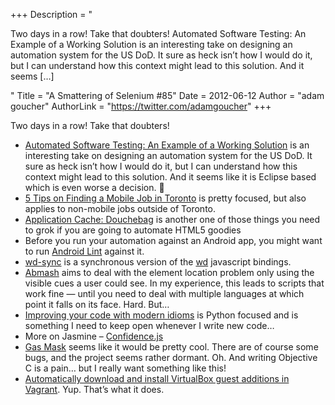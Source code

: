 +++
Description = "<p>Two days in a row! Take that doubters! Automated Software Testing: An Example of a Working Solution is an interesting take on designing an automation system for the US DoD. It sure as heck isn’t how I would do it, but I can understand how this context might lead to this solution. And it seems […]</p>"
Title = "A Smattering of Selenium #85"
Date = 2012-06-12
Author = "adam goucher"
AuthorLink = "https://twitter.com/adamgoucher"
+++

<p>Two days in a row! Take that doubters!</p>
<ul>
<li><a href="http://www.informit.com/articles/article.aspx?p=1874863">Automated Software Testing: An Example of a Working Solution</a> is an interesting take on designing an automation system for the US DoD. It sure as heck isn&#8217;t how I would do it, but I can understand how this context might lead to this solution. And it seems like it is Eclipse based which is even worse a decision. 🙂</li>
<li><a href="http://www.devto.ca/2012/05/5-tips-on-finding-a-mobile-job-in-toronto/">5 Tips on Finding a Mobile Job in Toronto</a> is pretty focused, but also applies to non-mobile jobs outside of Toronto.</li>
<li><a href="http://speakerdeck.com/u/jaffathecake/p/application-cache-douchebag">Application Cache: Douchebag</a> is another one of those things you need to grok if you are going to automate HTML5 goodies</li>
<li>Before you run your automation against an Android app, you might want to run <a href="http://tools.android.com/tips/lint">Android Lint</a> against it.</li>
<li><a href="https://github.com/sebv/node-wd-sync">wd-sync</a> is a synchronous version of the <a href="https://github.com/admc/wd">wd</a> javascript bindings.</li>
<li><a href="https://github.com/alp82/abmash">Abmash</a> aims to deal with the element location problem only using the visible cues a user could see. In my experience, this leads to scripts that work fine &#8212; until you need to deal with multiple languages at which point it falls on its face. Hard. But&#8230;</li>
<li><a href="http://python3porting.com/improving.html">Improving your code with modern idioms</a> is Python focused and is something I need to keep open whenever I write new code&#8230;</li>
<li>More on Jasmine &#8211; <a href="https://speakerdeck.com/u/searls/p/confidencejs">Confidence.js</a></li>
<li><a href="http://www.clockwise.ee/gasmask/">Gas Mask</a> seems like it would be pretty cool. There are of course some bugs, and the project seems rather dormant. Oh. And writing Objective C is a pain&#8230; but I really want something like this!</li>
<li><a href="http://blog.carlossanchez.eu/2012/05/03/automatically-download-and-install-virtualbox-guest-additions-in-vagrant/">Automatically download and install VirtualBox guest additions in Vagrant</a>. Yup. That&#8217;s what it does.</li>
</ul>

